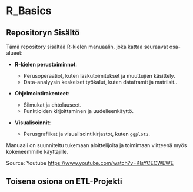 # R_Basics

## Repositoryn Sisältö

Tämä repository sisältää R-kielen manuaalin, joka kattaa seuraavat osa-alueet:  

- **R-kielen perustoiminnot**: 
  - Perusoperaatiot, kuten laskutoimitukset ja muuttujien käsittely.
  - Data-analyysin keskeiset työkalut, kuten dataframit ja matriisit..
  
- **Ohjelmointirakenteet**:
  - Silmukat ja ehtolauseet.
  - Funktioiden kirjoittaminen ja uudelleenkäyttö.
  
- **Visualisoinnit**:
  - Perusgrafiikat ja visualisointikirjastot, kuten `ggplot2`.

Manuaali on suunniteltu tukemaan aloittelijoita ja toimimaan viitteenä myös kokeneemmille käyttäjille.

Source:
Youtube
https://www.youtube.com/watch?v=KlsYCECWEWE

## Toisena osiona on ETL-Projekti

